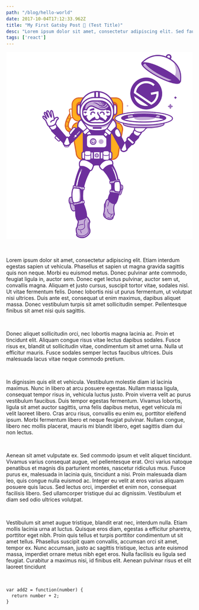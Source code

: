 ```yaml
---
path: "/blog/hello-world"
date: 2017-10-04T17:12:33.962Z
title: "My First Gatsby Post 🚀 (Test Title)"
desc: "Lorem ipsum dolor sit amet, consectetur adipiscing elit. Sed faucibus non velit non feugiat. Maecenas in ipsum luctus metus mattis iaculis."
tags: ['react']
---
```


![Image](../images/gatsby-astronaut.png)

&nbsp;

Lorem ipsum dolor sit amet, consectetur adipiscing elit. Etiam interdum egestas sapien ut vehicula. Phasellus et sapien ut magna gravida sagittis quis non neque. Morbi eu euismod metus. Donec pulvinar ante commodo, feugiat ligula in, auctor sem. Donec eget lectus pulvinar, auctor sem ut, convallis magna. Aliquam et justo cursus, suscipit tortor vitae, sodales nisl. Ut vitae fermentum felis. Donec lobortis nisi ut purus fermentum, ut volutpat nisi ultrices. Duis ante est, consequat ut enim maximus, dapibus aliquet massa. Donec vestibulum turpis sit amet sollicitudin semper. Pellentesque finibus sit amet nisi quis sagittis.

&nbsp;

Donec aliquet sollicitudin orci, nec lobortis magna lacinia ac. Proin et tincidunt elit. Aliquam congue risus vitae lectus dapibus sodales. Fusce risus ex, blandit ut sollicitudin vitae, condimentum sit amet urna. Nulla ut efficitur mauris. Fusce sodales semper lectus faucibus ultrices. Duis malesuada lacus vitae neque commodo pretium.

&nbsp;

In dignissim quis elit et vehicula. Vestibulum molestie diam id lacinia maximus. Nunc in libero at arcu posuere egestas. Nullam massa ligula, consequat tempor risus in, vehicula luctus justo. Proin viverra velit ac purus vestibulum faucibus. Duis tempor egestas fermentum. Vivamus lobortis, ligula sit amet auctor sagittis, urna felis dapibus metus, eget vehicula mi velit laoreet libero. Cras arcu risus, convallis eu enim eu, porttitor eleifend ipsum. Morbi fermentum libero et neque feugiat pulvinar. Nullam congue, libero nec mollis placerat, mauris mi blandit libero, eget sagittis diam dui non lectus.

&nbsp;

Aenean sit amet vulputate ex. Sed commodo ipsum et velit aliquet tincidunt. Vivamus varius consequat augue, vel pellentesque erat. Orci varius natoque penatibus et magnis dis parturient montes, nascetur ridiculus mus. Fusce purus ex, malesuada in lacinia quis, tincidunt a nisi. Proin malesuada diam leo, quis congue nulla euismod ac. Integer eu velit at eros varius aliquam posuere quis lacus. Sed lectus orci, imperdiet et enim non, consequat facilisis libero. Sed ullamcorper tristique dui ac dignissim. Vestibulum et diam sed odio ultrices volutpat.

&nbsp;

Vestibulum sit amet augue tristique, blandit erat nec, interdum nulla. Etiam mollis lacinia urna at luctus. Quisque eros diam, egestas a efficitur pharetra, porttitor eget nibh. Proin quis tellus et turpis porttitor condimentum ut sit amet tellus. Phasellus suscipit quam convallis, accumsan orci sit amet, tempor ex. Nunc accumsan, justo ac sagittis tristique, lectus ante euismod massa, imperdiet ornare metus nibh eget eros. Nulla facilisis eu ligula sed feugiat. Curabitur a maximus nisi, id finibus elit. Aenean pulvinar risus et elit laoreet tincidunt

&nbsp;

```
var add2 = function(number) {
  return number + 2;
}
```